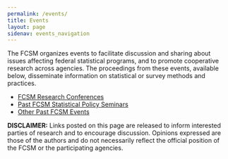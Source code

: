 ```yaml
---
permalink: /events/
title: Events
layout: page
sidenav: events_navigation
---
```

<p>The FCSM organizes events to facilitate discussion and sharing about issues affecting federal statistical programs, and to promote cooperative research across agencies.  The proceedings from these events, available below, disseminate information on statistical or survey methods and practices. </p>
<ul>
  <li><a href="{{site.baseurl}}/events/fcsm-research-conferences/">FCSM Research Conferences</a></li>
  <li><a href="{{site.baseurl}}/events/fcsm-conference-seminar-programs-presentations/">Past FCSM Statistical Policy Seminars</a></li>
  <li><a href="{{site.baseurl}}/events/past-fcsm-related-events/">Other Past FCSM Events</a></li>
</ul>

<p><b>DISCLAIMER:</b> Links posted on this page are released to inform interested parties of research and to encourage discussion. Opinions expressed are those of the authors and do not necessarily reflect the official position of the FCSM or the participating agencies. </p>
